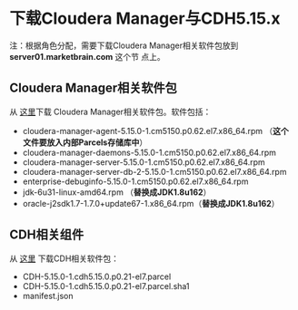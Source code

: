 下载Cloudera Manager与CDH5.15.x
================================================================================
注：根据角色分配，需要下载Cloudera Manager相关软件包放到 **server01.marketbrain.com** 这个节
点上。

## Cloudera Manager相关软件包
从 [这里](https://archive.cloudera.com/cm5/redhat/7/x86_64/cm/5.15.0/RPMS/x86_64/)下载
Cloudera Manager相关软件包。软件包括：
+ cloudera-manager-agent-5.15.0-1.cm5150.p0.62.el7.x86_64.rpm （**这个文件要放入内部Parcels存储库中**）
+ cloudera-manager-daemons-5.15.0-1.cm5150.p0.62.el7.x86_64.rpm
+ cloudera-manager-server-5.15.0-1.cm5150.p0.62.el7.x86_64.rpm
+ cloudera-manager-server-db-2-5.15.0-1.cm5150.p0.62.el7.x86_64.rpm
+ enterprise-debuginfo-5.15.0-1.cm5150.p0.62.el7.x86_64.rpm
+ jdk-6u31-linux-amd64.rpm （**替换成JDK1.8u162**）
+ oracle-j2sdk1.7-1.7.0+update67-1.x86_64.rpm（**替换成JDK1.8u162**）

## CDH相关组件
从 [这里](https://archive.cloudera.com/cdh5/parcels/5.15.0/) 下载CDH相关软件包：
+ CDH-5.15.0-1.cdh5.15.0.p0.21-el7.parcel
+ CDH-5.15.0-1.cdh5.15.0.p0.21-el7.parcel.sha1
+ manifest.json
